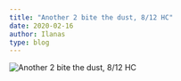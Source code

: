```yaml
---
title: "Another 2 bite the dust, 8/12 HC"
date: 2020-02-16
author: Ilanas
type: blog
---
```


![Another 2 bite the dust, 8/12 HC](/posts/2020-02-16/WoWScrnShot_021620_221834.jpg)
<!--more-->

